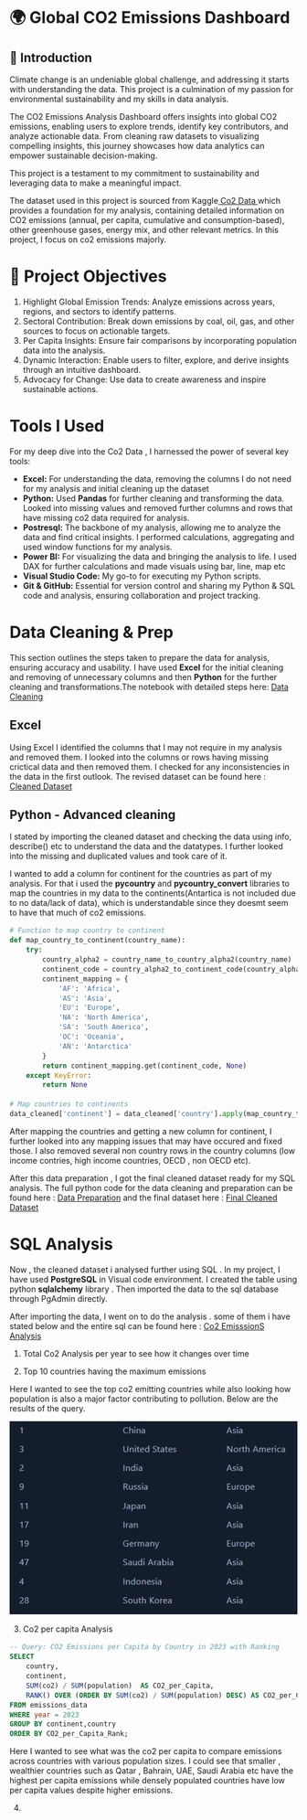 # 🌍 Global CO2 Emissions Dashboard
## 🚀 Introduction

Climate change is an undeniable global challenge, and addressing it starts with understanding the data. This project is a culmination of my passion for environmental sustainability and my skills in data analysis.

The CO2 Emissions Analysis Dashboard offers insights into global CO2 emissions, enabling users to explore trends, identify key contributors, and analyze actionable data. From cleaning raw datasets to visualizing compelling insights, this journey showcases how data analytics can empower sustainable decision-making.

This project is a testament to my commitment to sustainability and leveraging data to make a meaningful impact.

The dataset used in this project is sourced from Kaggle[ Co2 Data
](https://github.com/owid/co2-data?tab=readme-ov-file) which provides a foundation for my analysis, containing detailed information on CO2 emissions (annual, per capita, cumulative and consumption-based), other greenhouse gases, energy mix, and other relevant metrics. In this project, I focus on co2 emissions majorly.

# 🎯 Project Objectives
1. Highlight Global Emission Trends: Analyze emissions across years, regions, and sectors to identify patterns.
2. Sectoral Contribution: Break down emissions by coal, oil, gas, and other sources to focus on actionable targets.
3. Per Capita Insights: Ensure fair comparisons by incorporating population data into the analysis.
4. Dynamic Interaction: Enable users to filter, explore, and derive insights through an intuitive dashboard.
5. Advocacy for Change: Use data to create awareness and inspire sustainable actions.

# Tools I Used

For my deep dive into the Co2 Data , I harnessed the power of several key tools:

- **Excel:** For understanding the data, removing the columns I do not need for my analysis and initial cleaning up the dataset 
- **Python:** Used **Pandas** for further cleaning and transforming the data. Looked into missing values and removed further columns and rows that have missing co2 data required for analysis. 
- **Postresql:** The backbone of my analysis, allowing me to analyze the data and find critical insights. I performed calculations, aggregating and used window functions for my analysis.
- **Power BI:**  For visualizing the data and bringing the analysis to life. I used DAX for further calculations and made visuals using bar, line, map etc
- **Visual Studio Code:** My go-to for executing my Python scripts.
- **Git & GitHub:** Essential for version control and sharing my Python & SQL code and analysis, ensuring collaboration and project tracking.

# Data Cleaning & Prep

This section outlines the steps taken to prepare the data for analysis, ensuring accuracy and usability. I have used **Excel** for the initial cleaning and removing of unnecessary columns and then  **Python** for the further cleaning and transformations.The notebook with detailed steps here: [Data Cleaning](Data_cleaning.ipynb)

## Excel

Using Excel I identified the columns that I may not require in my analysis and removed them. I looked into the columns or rows having missing crictical data and then removed them. I checked for any inconsistencies in the data in the first outlook. The revised dataset can be found here : [Cleaned Dataset](dataset\Emission_data_cleaned.xlsx)

## Python - Advanced cleaning 

I stated by importing the cleaned dataset and checking the data using info, describe() etc to understand the data and the datatypes. I further looked into the missing and duplicated values and took care of it. 

I wanted to add a column for continent for the countries as part of my analysis. For that i used the **pycountry** and **pycountry_convert** libraries to map the countries in my data to the continents(Antartica is not included due to no data/lack of data), which is understandable since they doesmt seem to have that much of co2 emissions.

```python
# Function to map country to continent
def map_country_to_continent(country_name):
    try:
        country_alpha2 = country_name_to_country_alpha2(country_name)
        continent_code = country_alpha2_to_continent_code(country_alpha2)
        continent_mapping = {
            'AF': 'Africa',
            'AS': 'Asia',
            'EU': 'Europe',
            'NA': 'North America',
            'SA': 'South America',
            'OC': 'Oceania',
            'AN': 'Antarctica'
        }
        return continent_mapping.get(continent_code, None)
    except KeyError:
        return None

# Map countries to continents
data_cleaned['continent'] = data_cleaned['country'].apply(map_country_to_continent)

```
After mapping the countries and getting a new column for continent, I further looked into any mapping issues that may have occured and fixed those. I also removed several non country rows in the country columns (low income contries, high income countries, OECD , non OECD etc). 

After this data preparation , I got the final cleaned dataset ready for my SQL analysis. The full python code for the data cleaning and preparation can be found here : [Data Preparation](Data_cleaning.ipynb) and the final dataset here : [Final Cleaned Dataset](dataset\cleaned_data.csv) 

# SQL Analysis 

Now , the cleaned dataset i analysed further using SQL . In my project, I have used **PostgreSQL** in Visual code environment. I created the table using python **sqlalchemy** library . Then imported the data to the sql database through PgAdmin directly. 

After importing the data, I went on to do the analysis . some of them i have stated below and the entire sql can be found here : [Co2 EmisssionS Analysis]()

1. Total Co2 Analysis per year to see how it changes over time


2.  Top 10 countries having the maximum emissions 

Here I wanted to see the top co2 emitting countries while also looking how population is also a major factor contributing to pollution. Below are the results of the query.


![alt text](image.png)

3. Co2 per capita Analysis

```sql
-- Query: CO2 Emissions per Capita by Country in 2023 with Ranking
SELECT 
    country, 
    continent,
    SUM(co2) / SUM(population)  AS CO2_per_Capita,
    RANK() OVER (ORDER BY SUM(co2) / SUM(population) DESC) AS CO2_per_Capita_Rank
FROM emissions_data
WHERE year = 2023
GROUP BY continent,country 
ORDER BY CO2_per_Capita_Rank;
```

Here I wanted to see what was the co2 per capita to compare emissions across countries with various population sizes. I could see that smaller , wealthier countries such as Qatar , Bahrain, UAE, Saudi Arabia etc have the highest per capita emissions while densely populated countries have low per capita values despite higher emissions. 

4. 